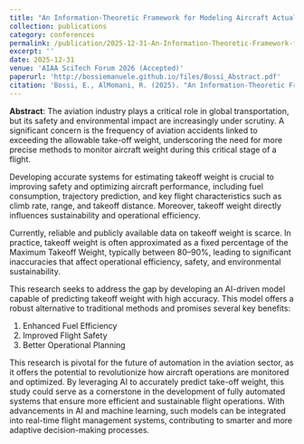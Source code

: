 ```yaml
---
title: "An Information-Theoretic Framework for Modeling Aircraft Actual Takeoff Weight (ATOW)"
collection: publications
category: conferences
permalink: /publication/2025-12-31-An-Information-Theoretic-Framework-for-Modeling-Aircraft-Actual-Takeoff-Weight
excerpt: ''
date: 2025-12-31
venue: 'AIAA SciTech Forum 2026 (Accepted)'
paperurl: 'http://bossiemanuele.github.io/files/Bossi_Abstract.pdf'
citation: 'Bossi, E., AlMomani, R. (2025). "An Information-Theoretic Framework for Modeling Aircraft Actual Takeoff Weight (ATOW)." AIAA SciTech Forum 2026, Orlando, FL. (Accepted).'
---
```


**Abstract**: The aviation industry plays a critical role in global transportation, but its safety and environmental impact are increasingly under scrutiny. A significant concern is the frequency of aviation accidents linked to exceeding the allowable take-off weight, underscoring the need for more precise methods to monitor aircraft weight during this critical stage of a flight.

Developing accurate systems for estimating takeoff weight is crucial to improving safety and optimizing aircraft performance, including fuel consumption, trajectory prediction, and key flight characteristics such as climb rate, range, and takeoff distance. Moreover, takeoff weight directly influences sustainability and operational efficiency.

Currently, reliable and publicly available data on takeoff weight is scarce. In practice, takeoff weight is often approximated as a fixed percentage of the Maximum Takeoff Weight, typically between 80–90%, leading to significant inaccuracies that affect operational efficiency, safety, and environmental sustainability.

This research seeks to address the gap by developing an AI-driven model capable of predicting takeoff weight with high accuracy. This model offers a robust alternative to traditional methods and promises several key benefits:

1. Enhanced Fuel Efficiency
2. Improved Flight Safety
3. Better Operational Planning

This research is pivotal for the future of automation in the aviation sector, as it offers the potential to revolutionize how aircraft operations are monitored and optimized. By leveraging AI to accurately predict take-off weight, this study could serve as a cornerstone in the development of fully automated systems that ensure more efficient and sustainable flight operations. With advancements in AI and machine learning, such models can be integrated into real-time flight management systems, contributing to smarter and more adaptive decision-making processes.
